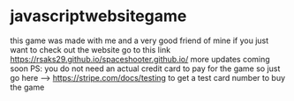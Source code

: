 # javascriptwebsitegame
this game was made with me and a very good friend of mine
if you just want to check out the website go to this link
https://rsaks29.github.io/spaceshooter.github.io/
more updates coming soon
PS: you do not need an actual credit card to pay for the game so just go here --> https://stripe.com/docs/testing
to get a test card number to buy the game
